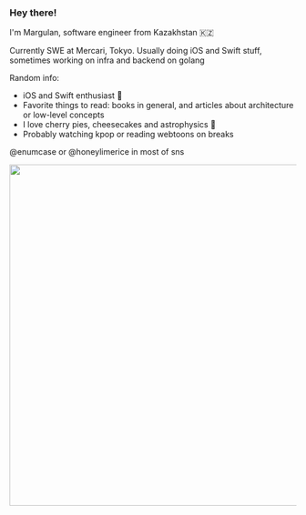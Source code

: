 ### Hey there!

I'm Margulan, software engineer from Kazakhstan 🇰🇿

Currently SWE at Mercari, Tokyo. Usually doing iOS and Swift stuff, sometimes working on infra and backend on golang

Random info:
- iOS and Swift enthusiast 🍎
- Favorite things to read: books in general, and articles about architecture or low-level concepts
- I love cherry pies, cheesecakes and astrophysics 🥧
- Probably watching kpop or reading webtoons on breaks

@enumcase or @honeylimerice in most of sns

<img src="https://github.com/user-attachments/assets/00908a78-f334-46d6-8933-e8c3f6d83c51" width="600">

